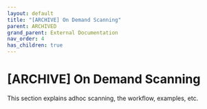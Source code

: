 ```yaml
---
layout: default
title: "[ARCHIVE] On Demand Scanning"
parent: ARCHIVED
grand_parent: External Documentation
nav_order: 4
has_children: true
---
```

# [ARCHIVE] On Demand Scanning

This section explains adhoc scanning, the workflow, examples, etc. 
